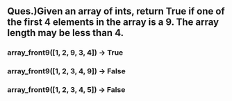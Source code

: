 ## Ques.)Given an array of ints, return True if one of the first 4 elements in the array is a 9. The array length may be less than 4.

### array_front9([1, 2, 9, 3, 4]) → True

### array_front9([1, 2, 3, 4, 9]) → False

### array_front9([1, 2, 3, 4, 5]) → False
